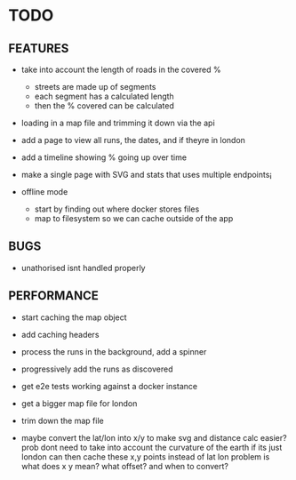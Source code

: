 # TODO

## FEATURES

- take into account the length of roads in the covered %
    - streets are made up of segments
    - each segment has a calculated length
    - then the % covered can be calculated

- loading in a map file and trimming it down via the api
- add a page to view all runs, the dates, and if theyre in london
- add a timeline showing % going up over time
- make a single page with SVG and stats that uses multiple endpoints¡
- offline mode
    - start by finding out where docker stores files
    - map to filesystem so we can cache outside of the app
    
## BUGS

- unathorised isnt handled properly


## PERFORMANCE

- start caching the map object
- add caching headers
- process the runs in the background, add a spinner
- progressively add the runs as discovered
- get e2e tests working against a docker instance
- get a bigger map file for london
- trim down the map file

- maybe convert the lat/lon into x/y to make svg and distance calc easier?
  prob dont need to take into account the curvature of the earth if its just london
  can then cache these x,y points instead of lat lon
  problem is what does x y mean? what offset? and when to convert?
